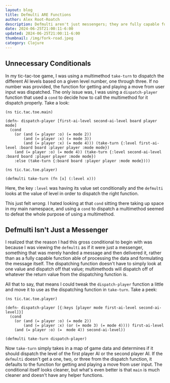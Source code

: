 ```yaml
---
layout: blog
title: Defmulti ARE Functions
author: Alex Root-Roatch
description: Defmulti aren't just messengers; they are fully capable functions that can process what to dispatch, too!
date: 2024-06-25T21:00:11-6:00
updated: 2024-06-25T21:00:11-6:00
thumbnail: /img/fork-road.jpeg
category: Clojure
---
```


## Unnecessary Conditionals

In my tic-tac-toe game, I was using a multimethod `take-turn` to dispatch the different AI levels based on a given level number, one through three. If no number was provided, the function for getting and playing a move from user input was dispatched. The only issue was, I was using a `dispatch-player` function that used a `cond` to decide how to call the multimethod for it dispatch properly. Take a look: 

```
(ns tic.tac.toe.main)

(defn- dispatch-player [first-ai-level second-ai-level board player mode]
  (cond
    (or (and (= player :o) (= mode 2))
        (and (= player :x) (= mode 3))
        (and (= player :x) (= mode 4))) (take-turn {:level first-ai-level :board board :player player :mode mode})
    (and (= player :o) (= mode 4)) (take-turn {:level second-ai-level :board board :player player :mode mode})
    :else (take-turn {:board board :player player :mode mode})))
    
(ns tic.tac.toe.player)  

(defmulti take-turn (fn [x] (:level x)))    
```

Here, the key `:level` was having its value set conditionally and the `defmulti` looks at the value of level in order to dispatch the right function. 

This just felt *wrong.* I hated looking at that `cond` sitting there taking up space in my main namespace, and using a `cond` to dispatch a multimethod seemed to defeat the whole purpose of using a multimethod.

## Defmulti Isn't Just a Messenger

I realized that the reason I had this gross conditional to begin with was because I was viewing the `defmulti` as if it were just a messenger, something that was merely handed a message and then delivered it, rather than as a fully capable function able of processing the data and formulating the message itself. The dispatching function doesn't have to simply look at one value and dispatch off that value; multimethods will dispatch off of whatever the return value from the dispatching function is. 

All that to say, that means I could tweak the `dispatch-player` function a little and move it to use as the dispatching function in `take-turn`. Take a peek:

```
(ns tic.tac.toe.player)

(defn- dispatch-player [{:keys [player mode first-ai-level second-ai-level]}]
  (cond
    (or (and (= player :o) (= mode 2))
        (and (= player :x) (or (= mode 3) (= mode 4)))) first-ai-level
    (and (= player :o) (=  mode 4)) second-ai-level))

(defmulti take-turn dispatch-player)
```

Now `take-turn` simply takes in a map of game data and determines if it should dispatch the level of the first player AI or the second player AI. If the `defmulti` doesn't get a one, two, or three from the dispatch function, it defaults to the function for getting and playing a move from user input. The conditional itself looks cleaner, but what's even better is that `main` is much cleaner and doesn't have any helper functions.


